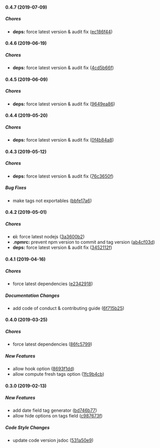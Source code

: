 #### 0.4.7 (2019-07-09)

##### Chores

* **deps:**  force latest version & audit fix ([ec186f44](https://github.com/lykmapipo/mongoose-taggable/commit/ec186f44d5a88e895b3b0ccaac60cafe7f835946))

#### 0.4.6 (2019-06-19)

##### Chores

* **deps:**  force latest version & audit fix ([4cd5b66f](https://github.com/lykmapipo/mongoose-taggable/commit/4cd5b66fd57f72f4d19b1a1c5a17f5fdfd2040b9))

#### 0.4.5 (2019-06-09)

##### Chores

* **deps:**  force latest version & audit fix ([9649ea86](https://github.com/lykmapipo/mongoose-taggable/commit/9649ea86c9cfe645679b8de5f4cd2b1f99c85f76))

#### 0.4.4 (2019-05-20)

##### Chores

* **deps:**  force latest version & audit fix ([0f4b84a8](https://github.com/lykmapipo/mongoose-taggable/commit/0f4b84a8047c0d4bd35b48bbb207adb6896afa2e))

#### 0.4.3 (2019-05-12)

##### Chores

* **deps:**  force latest version & audit fix ([76c3650f](https://github.com/lykmapipo/mongoose-taggable/commit/76c3650f6a687529e41ac4f3610aca01f2fdd5b3))

##### Bug Fixes

*  make tags not exportables ([bbfe17a6](https://github.com/lykmapipo/mongoose-taggable/commit/bbfe17a60e70eec931b3588ca41c5b11c00ed3b1))

#### 0.4.2 (2019-05-01)

##### Chores

* **ci:**  force latest nodejs ([3a3600b2](https://github.com/lykmapipo/mongoose-taggable/commit/3a3600b279da6600716b8d478aaacd17de519703))
* **.npmrc:**  prevent npm version to commit and tag version ([ab4cf03d](https://github.com/lykmapipo/mongoose-taggable/commit/ab4cf03d218ee62f296cc72d9497fefdc3a070e0))
* **deps:**  force latest version & audit fix ([3452112f](https://github.com/lykmapipo/mongoose-taggable/commit/3452112f961379c55455cad43b489cac61d132e8))

#### 0.4.1 (2019-04-16)

##### Chores

*  force latest dependencies ([e2342918](https://github.com/lykmapipo/mongoose-taggable/commit/e2342918810576eef815a0910be9d8adcbeb1c89))

##### Documentation Changes

*  add code of conduct & contributing guide ([6f715b25](https://github.com/lykmapipo/mongoose-taggable/commit/6f715b250510e3a49683642f30c11d3be067fda5))

#### 0.4.0 (2019-03-25)

##### Chores

*  force latest dependencies ([86fc5799](https://github.com/lykmapipo/mongoose-taggable/commit/86fc57995821c00c94a53e122078c238f5d27683))

##### New Features

*  allow hook option ([8693f1dd](https://github.com/lykmapipo/mongoose-taggable/commit/8693f1ddd535e78d11a74e7c5c23b0741eb8e9dd))
*  allow compute fresh tags option ([1fc9b4cb](https://github.com/lykmapipo/mongoose-taggable/commit/1fc9b4cb106faca90da0ccd09549efbea910be6b))

#### 0.3.0 (2019-02-13)

##### New Features

*  add date field tag generator ([bd746b77](https://github.com/lykmapipo/mongoose-taggable/commit/bd746b77423c000a2d454e3230ee8b1625eb124b))
*  allow hide options on tags field ([c987673f](https://github.com/lykmapipo/mongoose-taggable/commit/c987673f5491c24704928b62c166805c9442cc25))

##### Code Style Changes

*  update code version jsdoc ([531a50e9](https://github.com/lykmapipo/mongoose-taggable/commit/531a50e9168081cc59fc34e5e9263f471ea5a957))


